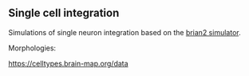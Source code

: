 ## Single cell integration

Simulations of single neuron integration based on the [brian2 simulator](https://brian2.readthedocs.io/en/stable/).

Morphologies:

https://celltypes.brain-map.org/data
